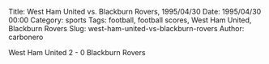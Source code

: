 Title: West Ham United vs. Blackburn Rovers, 1995/04/30
Date: 1995/04/30 00:00
Category: sports
Tags: football, football scores, West Ham United, Blackburn Rovers
Slug: west-ham-united-vs-blackburn-rovers
Author: carbonero


West Ham United 2 - 0 Blackburn Rovers
